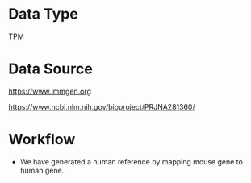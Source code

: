 # Data Type

TPM

# Data Source

https://www.immgen.org

https://www.ncbi.nlm.nih.gov/bioproject/PRJNA281360/

# Workflow

* We have generated a human reference by mapping mouse gene to human gene..
